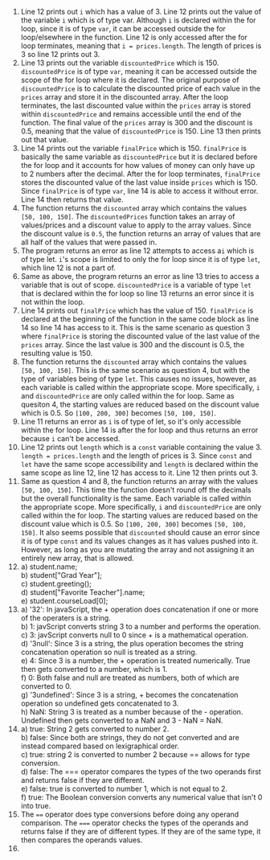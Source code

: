 1. Line 12 prints out `i` which has a value of 3. Line 12 prints out the value of the variable `i` which is of type var. Although `i` is declared within the for loop, since it is of type `var`, it can be accessed outside the for loop/elsewhere in the function. Line 12 is only accessed after the for loop terminates, meaning that `i = prices.length`. The length of prices is 3 so line 12 prints out 3.
2. Line 13 prints out the variable `discountedPrice` which is 150. `discountedPrice` is of type `var`, meaning it can be accessed outside the scope of the for loop where it is declared. The original purpose of `discountedPrice` is to calculate the discounted price of each value in the `prices` array and store it in the discounted array. After the loop terminates, the last discounted value within the `prices` array is stored within `discountedPrice` and remains accessible until the end of the function. The final value of the `prices` array is 300 and the discount is 0.5, meaning that the value of `discountedPrice` is 150. Line 13 then prints out that value.
3. Line 14 prints out the variable `finalPrice` which is 150. `finalPrice` is basically the same variable as `discountedPrice` but it is declared before the for loop and it accounts for how values of money can only have up to 2 numbers after the decimal. After the for loop terminates, `finalPrice` stores the discounted value of the last value inside `prices` which is 150. Since `finalPrice` is of type `var`, line 14 is able to access it without error. Line 14 then returns that value.
4. The function returns the `discounted` array which contains the values `[50, 100, 150]`. The `discountedPrices` function takes an array of values/prices and a discount value to apply to the array values. Since the discount value is `0.5`, the function returns an array of values that are all half of the values that were passed in.
5. The program returns an error as line 12 attempts to access a`i` which is of type let. `i`'s scope is limited to only the for loop since it is of type `let`, which line 12 is not a part of.
6. Same as above, the program returns an error as line 13 tries to access a variable that is out of scope. `discountedPrice` is a variable of type `let` that is declared within the for loop so line 13 returns an error since it is not within the loop.
7. Line 14 prints out `finalPrice` which has the value of 150. `finalPrice` is declared at the beginning of the function in the same code block as line 14 so line 14 has access to it. This is the same scenario as question 3 where  `finalPrice` is storing the discounted value of the last value of the `prices` array. Since the last value is 300 and the discount is 0.5, the resulting value is 150.
8. The function returns the `discounted` array which contains the values `[50, 100, 150]`. This is the same scenario as question 4, but with the type of variables being of type `let`. This causes no issues, however, as each variable is called within the appropriate scope. More specifically, `i` and `discountedPrice` are only called within the for loop. Same as quesiton 4, the starting values are reduced based on the discount value which is 0.5. So `[100, 200, 300]` becomes `[50, 100, 150]`.
9. Line 11 returns an error as `i` is of type of let, so it's only accessible within the for loop. Line 14 is after the for loop and thus returns an error because `i` can't be accessed.
10. Line 12 prints out `length` which is a `const` variable containing the value 3. `length = prices.length` and the length of prices is 3. Since `const` and `let` have the same scope accessibility and `length` is declared within the same scope as line 12, line 12 has access to it. Line 12 then prints out 3.
11. Same as question 4 and 8, the function returns an array with the values `[50, 100, 150]`. This time the function doesn't round off the decimals but the overall functionality is the same. Each variable is called within the appropriate scope. More specifically, `i` and `discountedPrice` are only called within the for loop. The starting values are reduced based on the discount value which is 0.5. So `[100, 200, 300]` becomes `[50, 100, 150]`. It also seems possible that `discounted` should cause an error since it is of type `const` and its values changes as it has values pushed into it. However, as long as you are mutating the array and not assigning it an entirely new array, that is allowed.
12. a) student.name;  
    b) student["Grad Year"];  
    c) student.greeting();  
    d) student["Favorite Teacher"].name;  
    e) student.courseLoad[0];  
13. a) '32': In javaScript, the + operation does concatenation if one or more of the operaters is a string.  
    b) 1: javScript converts string 3 to a number and performs the operation.  
    c) 3: javScript converts null to 0 since + is a mathematical operation.  
    d) '3null': Since 3 is a string, the plus operation becomes the string concatenation operation so null is treated as a string.  
    e) 4: Since 3 is a number, the + operation is treated numerically. True then gets converted to a number, which is 1.  
    f) 0: Both false and null are treated as numbers, both of which are converted to 0.  
    g) '3undefined': Since 3 is a string, + becomes the concatenation operation so undefined gets concatenated to 3.  
    h) NaN: String 3 is treated as a number because of the - operation. Undefined then gets converted to a NaN and 3 - NaN = NaN.  
14. a) true: String 2 gets converted to number 2.  
    b) false: Since both are strings, they do not get converted and are instead compared based on lexigraphical order.  
    c) true: string 2 is converted to number 2 because == allows for type conversion.  
    d) false: The === operator compares the types of the two operands first and returns false if they are different.  
    e) false: true is converted to number 1, which is not equal to 2.  
    f) true: The Boolean conversion converts any numerical value that isn't 0 into true.  
15. The `==` operator does type conversions before doing any operand comparison. The `===` operator checks the types of the operands and returns false if they are of different types. If they are of the same type, it then compares the operands values.
16. 

